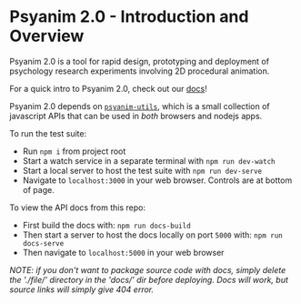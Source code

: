 # Psyanim 2.0 - Introduction and Overview

Psyanim 2.0 is a tool for rapid design, prototyping and deployment of psychology research experiments involving 2D procedural animation.

For a quick intro to Psyanim 2.0, check out our [docs](https://thefinnlab.github.io/psyanim-docs)!

Psyanim 2.0 depends on [`psyanim-utils`](https://github.com/thefinnlab/psyanim-utils), which is a small collection of javascript APIs that can be used in *both* browsers and nodejs apps.

To run the test suite:

- Run `npm i` from project root
- Start a watch service in a separate terminal with `npm run dev-watch`
- Start a local server to host the test suite with `npm run dev-serve`
- Navigate to `localhost:3000` in your web browser. Controls are at bottom of page.

To view the API docs from this repo:

- First build the docs with: `npm run docs-build`
- Then start a server to host the docs locally on port `5000` with: `npm run docs-serve`
- Then navigate to `localhost:5000` in your web browser

*NOTE: if you don't want to package source code with docs, simply delete the './file/' directory in the 'docs/' dir before deploying. Docs will work, but source links will simply give 404 error.*